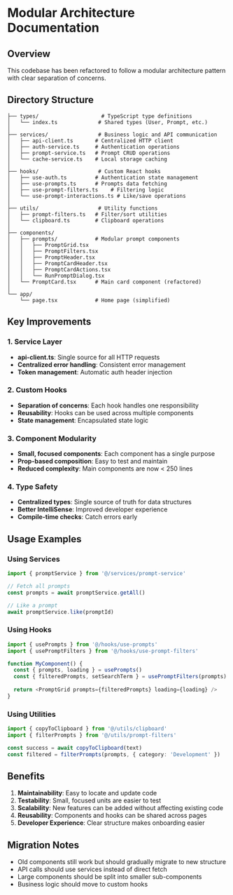 # Modular Architecture Documentation

## Overview
This codebase has been refactored to follow a modular architecture pattern with clear separation of concerns.

## Directory Structure

```
├── types/                    # TypeScript type definitions
│   └── index.ts             # Shared types (User, Prompt, etc.)
│
├── services/                # Business logic and API communication
│   ├── api-client.ts       # Centralized HTTP client
│   ├── auth-service.ts     # Authentication operations
│   ├── prompt-service.ts   # Prompt CRUD operations
│   └── cache-service.ts    # Local storage caching
│
├── hooks/                   # Custom React hooks
│   ├── use-auth.ts         # Authentication state management
│   ├── use-prompts.ts      # Prompts data fetching
│   ├── use-prompt-filters.ts    # Filtering logic
│   └── use-prompt-interactions.ts # Like/save operations
│
├── utils/                   # Utility functions
│   ├── prompt-filters.ts   # Filter/sort utilities
│   └── clipboard.ts        # Clipboard operations
│
├── components/
│   ├── prompts/            # Modular prompt components
│   │   ├── PromptGrid.tsx
│   │   ├── PromptFilters.tsx
│   │   ├── PromptHeader.tsx
│   │   ├── PromptCardHeader.tsx
│   │   ├── PromptCardActions.tsx
│   │   └── RunPromptDialog.tsx
│   └── PromptCard.tsx      # Main card component (refactored)
│
└── app/
    └── page.tsx            # Home page (simplified)
```

## Key Improvements

### 1. Service Layer
- **api-client.ts**: Single source for all HTTP requests
- **Centralized error handling**: Consistent error management
- **Token management**: Automatic auth header injection

### 2. Custom Hooks
- **Separation of concerns**: Each hook handles one responsibility
- **Reusability**: Hooks can be used across multiple components
- **State management**: Encapsulated state logic

### 3. Component Modularity
- **Small, focused components**: Each component has a single purpose
- **Prop-based composition**: Easy to test and maintain
- **Reduced complexity**: Main components are now < 250 lines

### 4. Type Safety
- **Centralized types**: Single source of truth for data structures
- **Better IntelliSense**: Improved developer experience
- **Compile-time checks**: Catch errors early

## Usage Examples

### Using Services
```typescript
import { promptService } from '@/services/prompt-service'

// Fetch all prompts
const prompts = await promptService.getAll()

// Like a prompt
await promptService.like(promptId)
```

### Using Hooks
```typescript
import { usePrompts } from '@/hooks/use-prompts'
import { usePromptFilters } from '@/hooks/use-prompt-filters'

function MyComponent() {
  const { prompts, loading } = usePrompts()
  const { filteredPrompts, setSearchTerm } = usePromptFilters(prompts)
  
  return <PromptGrid prompts={filteredPrompts} loading={loading} />
}
```

### Using Utilities
```typescript
import { copyToClipboard } from '@/utils/clipboard'
import { filterPrompts } from '@/utils/prompt-filters'

const success = await copyToClipboard(text)
const filtered = filterPrompts(prompts, { category: 'Development' })
```

## Benefits

1. **Maintainability**: Easy to locate and update code
2. **Testability**: Small, focused units are easier to test
3. **Scalability**: New features can be added without affecting existing code
4. **Reusability**: Components and hooks can be shared across pages
5. **Developer Experience**: Clear structure makes onboarding easier

## Migration Notes

- Old components still work but should gradually migrate to new structure
- API calls should use services instead of direct fetch
- Large components should be split into smaller sub-components
- Business logic should move to custom hooks
